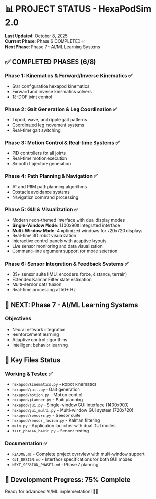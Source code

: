 # 📊 PROJECT STATUS - HexaPodSim 2.0

**Last Updated**: October 8, 2025  
**Current Phase**: Phase 6 COMPLETED ✅  
**Next Phase**: Phase 7 - AI/ML Learning Systems

## ✅ COMPLETED PHASES (6/8)

### Phase 1: Kinematics & Forward/Inverse Kinematics ✅
- Star configuration hexapod kinematics
- Forward and inverse kinematics solvers
- 18-DOF joint control

### Phase 2: Gait Generation & Leg Coordination ✅  
- Tripod, wave, and ripple gait patterns
- Coordinated leg movement systems
- Real-time gait switching

### Phase 3: Motion Control & Real-time Systems ✅
- PID controllers for all joints
- Real-time motion execution
- Smooth trajectory generation

### Phase 4: Path Planning & Navigation ✅
- A* and PRM path planning algorithms
- Obstacle avoidance systems
- Navigation command processing

### Phase 5: GUI & Visualization ✅
- Modern neon-themed interface with dual display modes
- **Single-Window Mode**: 1400x900 integrated interface
- **Multi-Window Mode**: 4 optimized windows for 720x720 displays
- Real-time 3D robot visualization
- Interactive control panels with adaptive layouts
- Live sensor monitoring and data visualization
- Command-line argument support for mode selection

### Phase 6: Sensor Integration & Feedback Systems ✅
- 35+ sensor suite (IMU, encoders, force, distance, terrain)
- Extended Kalman Filter state estimation
- Multi-sensor data fusion
- Real-time processing at 50+ Hz

## 🎯 NEXT: Phase 7 - AI/ML Learning Systems

### Objectives
- Neural network integration
- Reinforcement learning
- Adaptive control algorithms
- Intelligent behavior learning

## 📁 Key Files Status

### Working & Tested ✅
- `hexapod/kinematics.py` - Robot kinematics
- `hexapod/gait.py` - Gait generation  
- `hexapod/motion.py` - Motion control
- `hexapod/planner.py` - Path planning
- `hexapod/gui.py` - Single-window GUI interface (1400x900)
- `hexapod/gui_multi.py` - Multi-window GUI system (720x720)
- `hexapod/sensors.py` - Sensor suite
- `hexapod/sensor_fusion.py` - Kalman filtering
- `main.py` - Application launcher with dual GUI modes
- `test_phase6_basic.py` - Sensor testing

### Documentation ✅
- `README.md` - Complete project overview with multi-window support
- `GUI_DESIGN.md` - Interface specifications for both GUI modes
- `NEXT_SESSION_PHASE7.md` - Phase 7 planning

## 🚀 Development Progress: 75% Complete

Ready for advanced AI/ML implementation! 🤖🧠